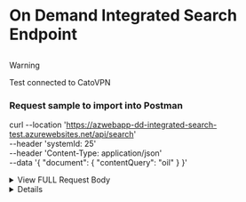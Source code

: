 # On Demand Integrated Search Endpoint

##  

> [!WARNING]  
> Test connected to CatoVPN

### Request sample to import into Postman

curl --location 'https://azwebapp-dd-integrated-search-test.azurewebsites.net/api/search' \
--header 'systemId: 25' \
--header 'Content-Type: application/json' \
--data '{
  "document": {
    "contentQuery": "oil"
  }
}'


<details>
<summary>View FULL Request Body</summary>
  
```json
{
  "document": {
    "content_id": "string",
    "fileRef": "string",
    "contentQuery": "string",
    "contentVersion": "string",
    "creationDateFrom": "2025-05-28T14:25:03.189Z",
    "creationDateTo": "2025-05-28T14:25:03.189Z",
    "lastModificationDateFrom": "2025-05-28T14:25:03.189Z",
    "lastModificationDateTo": "2025-05-28T14:25:03.189Z",
    "minFileSize": 0,
    "maxFileSize": 0,
    "extension": "string",
    "templates": [
      "string"
    ],
    "hashtags": [
      "string"
    ],
    "comments": [
      {
        "userId": "string",
        "comment": "string"
      }
    ],
    "primaryLocationId": "string",
    "secondaryLocationId": "string",
    "tertiaryLocationId": "string",
    "linkedTo": [
      {
        "terciaryId": "string",
        "name": "string"
      }
    ],
    "attributes": [
      {
        "attributeId": "string",
        "name": "string",
        "value": "string"
      }
    ],
    "packetIds": [
      "string"
    ]
  },
  "location": {
    "locationId": "string",
    "locationType": "string",
    "parentId": "string",
    "name": "string",
    "properties": [
      {
        "attributeId": "string",
        "name": "string",
        "value": "string"
      }
    ]
  },
  "packet": {
    "projectId": "string",
    "name": "string",
    "packetEntities": [
      {
        "attributeId": "string",
        "name": "string",
        "value": "string"
      }
    ]
  }
}
```
</details>

</details>

<details>
  
![image](https://github.com/user-attachments/assets/19e217ce-08ef-4f87-8921-f1e89a5d0fee)
![image](https://github.com/user-attachments/assets/d8c4ef37-567a-4384-8fc9-5be0117bdb19)

</details>
